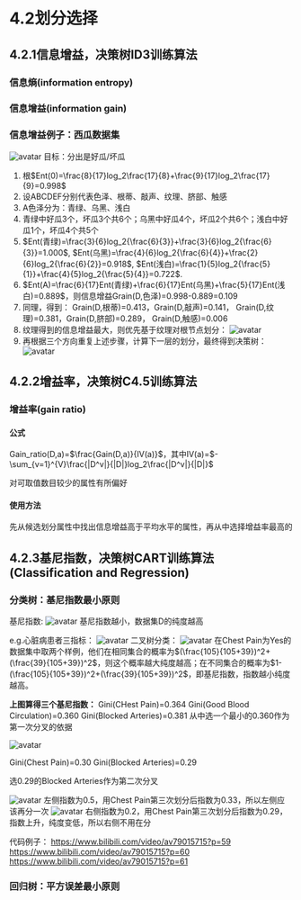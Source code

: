 # 4.2划分选择

## 4.2.1信息增益，决策树ID3训练算法

### 信息熵(information entropy)
### 信息增益(information gain)

### 信息增益例子：西瓜数据集
![avatar](\西瓜数据集.png)
目标：分出是好瓜/坏瓜
1. 根$Ent(0)=\frac{8}{17}log_2\frac{17}{8}+\frac{9}{17}log_2\frac{17}{9}=0.998$
2. 设ABCDEF分别代表色泽、根蒂、敲声、纹理、脐部、触感
3. A色泽分为：青绿、乌黑、浅白
4. 青绿中好瓜3个，坏瓜3个共6个；乌黑中好瓜4个，坏瓜2个共6个；浅白中好瓜1个，坏瓜4个共5个
5. $Ent(青绿)=\frac{3}{6}log_2{\frac{6}{3}}+\frac{3}{6}log_2{\frac{6}{3}}=1.000$,
   $Ent(乌黑)=\frac{4}{6}log_2{\frac{6}{4}}+\frac{2}{6}log_2{\frac{6}{2}}=0.918$,
   $Ent(浅白)=\frac{1}{5}log_2{\frac{5}{1}}+\frac{4}{5}log_2{\frac{5}{4}}=0.722$.
6. $Ent(A)=\frac{6}{17}Ent(青绿)+\frac{6}{17}Ent(乌黑)+\frac{5}{17}Ent(浅白)=0.889$，则信息增益Grain(D,色泽)=0.998-0.889=0.109
7. 同理，得到：
   Grain(D,根蒂)=0.413，Grain(D,敲声)=0.141，
   Grain(D,纹理)=0.381，Grain(D,脐部)=0.289，
   Grain(D,触感)=0.006
8. 纹理得到的信息增益最大，则优先基于纹理对根节点划分：
   ![avatar](\纹理.png)
9. 再根据三个方向重复上述步骤，计算下一层的划分，最终得到决策树：
![avatar](\决策树.png)

## 4.2.2增益率，决策树C4.5训练算法

### 增益率(gain ratio)

#### 公式
Gain_ratio(D,a)=$\frac{Gain(D,a)}{IV(a)}$，其中IV(a)=$-\sum_{v=1}^{V}\frac{|D^v|}{|D|}log_2\frac{|D^v|}{|D|}$

对可取值数目较少的属性有所偏好

#### 使用方法
先从候选划分属性中找出信息增益高于平均水平的属性，再从中选择增益率最高的

## 4.2.3基尼指数，决策树CART训练算法(Classification and Regression)
### 分类树：基尼指数最小原则
基尼指数:
![avatar](\Gini.png)
基尼指数越小，数据集D的纯度越高

e.g.心脏病患者三指标：
![avatar](\e1.jpg)
二叉树分类：
![avatar](\e2.jpg)
在Chest Pain为Yes的数据集中取两个样例，他们在相同集合的概率为$(\frac{105}{105+39})^2+(\frac{39}{105+39})^2$，则这个概率越大纯度越高；在不同集合的概率为$1-(\frac{105}{105+39})^2+(\frac{39}{105+39})^2$，即基尼指数，指数越小纯度越高。

**上图算得三个基尼指数：**
Gini(CHest Pain)=0.364
Gini(Good Blood Circulation)=0.360
Gini(Blocked Arteries)=0.381
从中选一个最小的0.360作为第一次分叉的依据

![avatar](\e3.png)

Gini(Chest Pain)=0.30
Gini(Blocked Arteries)=0.29

选0.29的Blocked Arteries作为第二次分叉

![avatar](\e4.png)
左侧指数为0.5，用Chest Pain第三次划分后指数为0.33，所以左侧应该再分一次
![avatar](\e5.png)
右侧指数为0.2，用Chest Pain第三次划分后指数为0.29，指数上升，纯度变低，所以右侧不用在分


代码例子：
https://www.bilibili.com/video/av79015715?p=59
https://www.bilibili.com/video/av79015715?p=60
https://www.bilibili.com/video/av79015715?p=61

### 回归树：平方误差最小原则